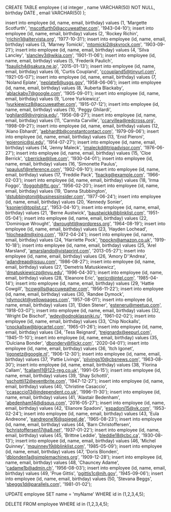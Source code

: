CREATE TABLE employee (
id integer ,
name VARCHAR(50) NOT NULL,
birthday DATE ,
email VARCHAR(50)
);

insert into employee (id, name, email, birthday) values (1, 'Margette Scotfurth', 'mscotfurth0@accuweather.com', '1943-04-10');
insert into employee (id, name, email, birthday) values (2, 'Rockey Richin', 'rrichin1@altervista.org', '1977-10-31');
insert into employee (id, name, email, birthday) values (3, 'Marney Tomicki', 'mtomicki2@skyrock.com', '1903-09-21');
insert into employee (id, name, email, birthday) values (4, 'Silva Lancley', 'slancley3@wikia.com', '1901-11-06');
insert into employee (id, name, email, birthday) values (5, 'Frederik Paulich', 'fpaulich4@sakura.ne.jp', '2015-01-13');
insert into employee (id, name, email, birthday) values (6, 'Curtis Coupland', 'ccoupland5@tinyurl.com', '1921-05-07');
insert into employee (id, name, email, birthday) values (7, 'Noland Eplate', 'neplate6@usgs.gov', '1958-06-06');
insert into employee (id, name, email, birthday) values (8, 'Auberta Blackaby', 'ablackaby7@google.com', '1905-09-01');
insert into employee (id, name, email, birthday) values (9, 'Loree Yurkiewicz', 'lyurkiewicz8@accuweather.com', '1915-07-12');
insert into employee (id, name, email, birthday) values (10, 'Peggy Ghilardi', 'pghilardi9@virginia.edu', '1956-08-27');
insert into employee (id, name, email, birthday) values (11, 'Carmita Carville', 'ccarvillea@redcross.org', '1998-09-21');
insert into employee (id, name, email, birthday) values (12, 'Alano Ebhardt', 'aebhardtb@constantcontact.com', '1979-09-06');
insert into employee (id, name, email, birthday) values (13, 'Enid Pieroni', 'epieronic@si.edu', '1914-07-27');
insert into employee (id, name, email, birthday) values (14, 'Jenny Maleck', 'jmaleckd@tripadvisor.com', '1976-06-27');
insert into employee (id, name, email, birthday) values (15, 'Cloe Berrick', 'cberricke@live.com', '1930-04-01');
insert into employee (id, name, email, birthday) values (16, 'Simonette Paulus', 'spaulusf@reference.com', '1902-09-10');
insert into employee (id, name, email, birthday) values (17, 'Freddie Pack', 'fpackg@example.com', '1966-02-03');
insert into employee (id, name, email, birthday) values (18, 'Irma Foggo', 'ifoggoh@ftc.gov', '1956-02-20');
insert into employee (id, name, email, birthday) values (19, 'Danna Stubbington', 'dstubbingtoni@businessinsider.com', '1977-06-24');
insert into employee (id, name, email, birthday) values (20, 'Kennedy Sonier', 'ksonierj@toplist.cz', '1953-04-10');
insert into employee (id, name, email, birthday) values (21, 'Berne Austwick', 'baustwickk@blinklist.com', '1951-05-04');
insert into employee (id, name, email, birthday) values (22, 'Dominique Wrought', 'dwroughtl@wordpress.org', '1964-08-19');
insert into employee (id, name, email, birthday) values (23, 'Hayden Lochead', 'hlocheadm@xing.com', '1972-04-24');
insert into employee (id, name, email, birthday) values (24, 'Harriette Pock', 'hpockn@amazon.co.uk', '1919-10-18');
insert into employee (id, name, email, birthday) values (25, 'Arel Marsland', 'amarslando@vistaprint.com', '2013-05-27');
insert into employee (id, name, email, birthday) values (26, 'Amory D''Andrea', 'adandreap@issuu.com', '1986-08-27');
insert into employee (id, name, email, birthday) values (27, 'Demetris Matuskiewicz', 'dmatuskiewiczq@nyu.edu', '1996-04-30');
insert into employee (id, name, email, birthday) values (28, 'Eleanore Eric', 'eericr@intel.com', '1985-04-14');
insert into employee (id, name, email, birthday) values (29, 'Hattie Cowgill', 'hcowgills@accuweather.com', '1956-11-22');
insert into employee (id, name, email, birthday) values (30, 'Randee Dymock', 'rdymockt@yellowpages.com', '1957-08-01');
insert into employee (id, name, email, birthday) values (31, 'Elden Stener', 'esteneru@meetup.com', '1918-03-07');
insert into employee (id, name, email, birthday) values (32, 'Wright De Bischof', 'wdev@odnoklassniki.ru', '1961-02-02');
insert into employee (id, name, email, birthday) values (33, 'Chip Nockalls', 'cnockallsw@bigcartel.com', '1965-01-26');
insert into employee (id, name, email, birthday) values (34, 'Tess Reignard', 'treignardx@eepurl.com', '1945-11-10');
insert into employee (id, name, email, birthday) values (35, 'Dulciana Bonder', 'dbondery@flickr.com', '2020-04-01');
insert into employee (id, name, email, birthday) values (36, 'Itch Igonet', 'iigonetz@google.nl', '1906-12-30');
insert into employee (id, name, email, birthday) values (37, 'Pattie Livings', 'plivings10@cbsnews.com', '1963-08-30');
insert into employee (id, name, email, birthday) values (38, 'Florina Callam', 'fcallam11@123-reg.co.uk', '1991-05-15');
insert into employee (id, name, email, birthday) values (39, 'Shay Schottli', 'sschottli12@eventbrite.com', '1947-12-27');
insert into employee (id, name, email, birthday) values (40, 'Christine Casaccio', 'ccasaccio13@independent.co.uk', '1996-11-30');
insert into employee (id, name, email, birthday) values (41, 'Alastair Bedenham', 'abedenham14@disqus.com', '2016-05-27');
insert into employee (id, name, email, birthday) values (42, 'Elianore Spadoni', 'espadoni15@vk.com', '1953-02-24');
insert into employee (id, name, email, birthday) values (43, 'Eula Andreone', 'eandreone16@spiegel.de', '1965-08-23');
insert into employee (id, name, email, birthday) values (44, 'Barn Christoffersen', 'bchristoffersen17@a8.net', '1937-01-22');
insert into employee (id, name, email, birthday) values (45, 'Brittne Leddie', 'bleddie18@cbc.ca', '1930-08-13');
insert into employee (id, name, email, birthday) values (46, 'Michel Quinney', 'mquinney19@blinklist.com', '1985-05-09');
insert into employee (id, name, email, birthday) values (47, 'Doris Blonden', 'dblonden1a@simplemachines.org', '1909-12-28');
insert into employee (id, name, email, birthday) values (48, 'Chauncey Adame', 'cadame1b@admin.ch', '1956-08-03');
insert into employee (id, name, email, birthday) values (49, 'Prue Gittis', 'pgittis1c@nih.gov', '1945-09-06');
insert into employee (id, name, email, birthday) values (50, 'Stevana Beggs', 'sbeggs1d@parallels.com', '1981-01-02');



UPDATE employee 
SET name = 'myName'
WHERE id in (1,2,3,4,5);


DELETE FROM employee 
WHERE id in (1,2,3,4,5);